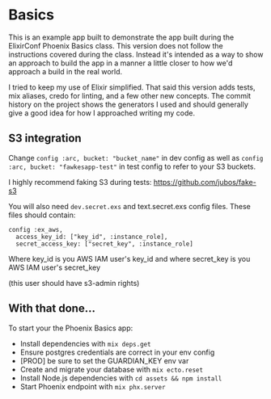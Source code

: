 # Basics

This is an example app built to demonstrate the app built during the ElixirConf
Phoenix Basics class.  This version does not follow the instructions covered
during the class. Instead it's intended as a way to show an approach to build the
app in a manner a little closer to how we'd approach a build in the real world.

I tried to keep my use of Elixir simplified. That said this version adds tests,
mix aliases, credo for linting, and a few other new concepts. The commit history
on the project shows the generators I used and should generally give a good idea
for how I approached writing my code.

## S3 integration

Change `config :arc, bucket: "bucket_name"` in dev config as well as `config :arc, bucket: "fawkesapp-test"` in test config to refer to your S3 buckets.

I highly recommend faking S3 during tests: https://github.com/jubos/fake-s3

You will also need `dev.secret.exs` and text.secret.exs config files.  These
files should contain:

```
config :ex_aws,
  access_key_id: ["key_id", :instance_role],
  secret_access_key: ["secret_key", :instance_role]
```

Where key_id is you AWS IAM user's key_id
and where secret_key is you AWS IAM user's secret_key

(this user should have s3-admin rights)

## With that done...

To start your the Phoenix Basics app:

  * Install dependencies with `mix deps.get`
  * Ensure postgres credentials are correct in your env config
  * [PROD] be sure to set the GUARDIAN_KEY env var
  * Create and migrate your database with `mix ecto.reset`
  * Install Node.js dependencies with `cd assets && npm install`
  * Start Phoenix endpoint with `mix phx.server`

